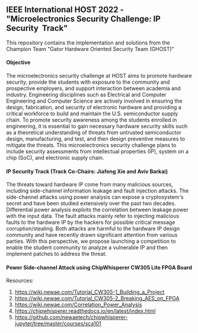 ## IEEE International HOST 2022 - "Microelectronics Security Challenge: IP Security  Track"
This repository contains the implementation and solutions from the Champion Team "Gator Hardware Oriented Security Team (GHOST)"

#### Objective
The microelectronics security challenge at HOST aims to promote hardware security, provide the students with exposure to the community and prospective employers, and support interaction between academia and industry. Engineering disciplines such as Electrical and Computer Engineering and Computer Science are actively involved in ensuring the design, fabrication, and security of electronic hardware and providing a critical workforce to build and maintain the U.S. semiconductor supply chain. To promote security awareness among the students enrolled in engineering, it is essential to gain necessary hardware security skills such as a theoretical understanding of threats from untrusted semiconductor design, manufacturing, and test, and then design preventive measures to mitigate the threats. This microelectronics security challenge plans to include security assessments from intellectual properties (IP), system on a chip (SoC), and electronic supply chain.


#### IP Security Track (Track Co-Chairs: Jiafeng Xie and Aviv Barkai)
The threats toward hardware IP come from many malicious sources, including side-channel information leakage and fault injection attacks. The side-channel attacks using power analysis can expose a cryptosystem's secret and have been studied extensively over the past two decades. Differential power analysis exploits the correlation between leakage power with the input data. The fault attacks mainly refer to injecting malicious faults to the hardware IP by the hackers for possible critical message corruption/stealing. Both attacks are harmful to the hardware IP design community and have recently drawn significant attention from various parties. With this perspective, we propose launching a competition to enable the student community to analyze a vulnerable IP and then implement patches to address the threat.


#### Power Side-channel Attack using ChipWhisperer CW305 Lite FPGA Board

Resources:
1. https://wiki.newae.com/Tutorial_CW305-1_Building_a_Project
2. https://wiki.newae.com/Tutorial_CW305-2_Breaking_AES_on_FPGA
3. https://wiki.newae.com/Correlation_Power_Analysis
4. https://chipwhisperer.readthedocs.io/en/latest/index.html
5. https://github.com/newaetech/chipwhisperer-jupyter/tree/master/courses/sca101